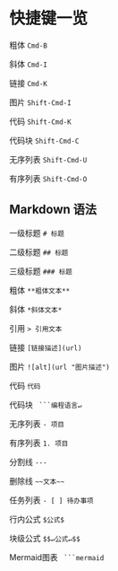 # 快捷键一览

粗体 `Cmd-B`

斜体 `Cmd-I`

链接 `Cmd-K`

图片 `Shift-Cmd-I`

代码 `Shift-Cmd-K`

代码块 `Shift-Cmd-C`

无序列表 `Shift-Cmd-U`

有序列表 `Shift-Cmd-O`

## Markdown 语法

一级标题 `# 标题`

二级标题 `## 标题`

三级标题 `### 标题`

粗体 `**粗体文本**`

斜体 `*斜体文本*`

引用 `> 引用文本`

链接 `[链接描述](url)`

图片 `![alt](url "图片描述")`

代码 ``代码``

代码块 ` ```编程语言↵`

无序列表 `- 项目`

有序列表 `1. 项目`

分割线 `---`

删除线 `~~文本~~`

任务列表 `- [ ] 待办事项`

行内公式 `$公式$`

块级公式 `$$↵公式↵$$`

Mermaid图表 ` ```mermaid`